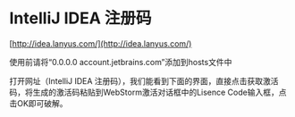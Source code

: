 


# IntelliJ IDEA 注册码



[http://idea.lanyus.com/](http://idea.lanyus.com/)



使用前请将“0.0.0.0 account.jetbrains.com”添加到hosts文件中




打开网址（IntelliJ IDEA 注册码），我们能看到下面的界面，直接点击获取激活码，将生成的激活码粘贴到WebStorm激活对话框中的Lisence Code输入框，点击OK即可破解。


